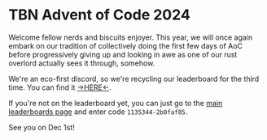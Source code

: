 # TBN Advent of Code 2024

Welcome fellow nerds and biscuits enjoyer. This year, we will once again embark on our tradition of collectively doing the first few days of AoC before progressively giving up and looking in awe as one of our rust overlord actually sees it through, somehow.

We're an eco-first discord, so we're recycling our leaderboard for the third time. You can find it [->HERE<-](https://adventofcode.com/2023/leaderboard/private/view/1135344).

If you're not on the leaderboard yet, you can just go to the [main leaderboards page](https://adventofcode.com/2023/leaderboard/private) and enter code `1135344-2b0faf05`.

See you on Dec 1st!
